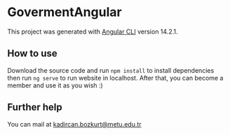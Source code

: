 # GovermentAngular

This project was generated with [Angular CLI](https://github.com/angular/angular-cli) version 14.2.1.

## How to use

Download the source code and run `npm install` to install dependencies then run `ng serve` to run website in localhost. After that, you can become a member and use it as you wish :)

## Further help

You can mail at kadircan.bozkurt@metu.edu.tr
